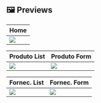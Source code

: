 ## 🖼 Previews

| Home          |
| ------------- |
| <img src="https://i.imgur.com/cfSaG8o.png">  |

| Produto List  | Produto Form  |
| ------------- | ------------- |
| <img src="https://i.imgur.com/NaTqQ0q.png">  | <img src="https://i.imgur.com/Tjts06g.png">  |

| Fornec. List  | Fornec. Form  |
| ------------- | ------------- |
| <img src="https://i.imgur.com/FCyuBrT.png">  | <img src="https://i.imgur.com/dhHdrMa.png">  |
